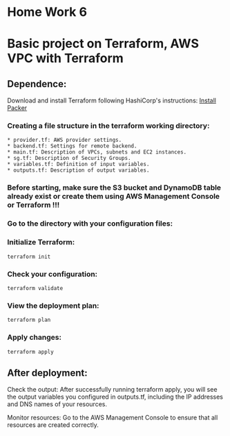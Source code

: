 # Home Work 6

# Basic project on Terraform, AWS VPC with Terraform

## Dependence:

Download and install Terraform following HashiCorp's instructions: [Install Packer](https://developer.hashicorp.com/terraform/install)

### Creating a file structure in the terraform working directory:

```
* provider.tf: AWS provider settings.
* backend.tf: Settings for remote backend.
* main.tf: Description of VPCs, subnets and EC2 instances.
* sg.tf: Description of Security Groups.
* variables.tf: Definition of input variables.
* outputs.tf: Description of output variables.
```


### Before starting, make sure the S3 bucket and DynamoDB table already exist or create them using AWS Management Console or Terraform !!!

### Go to the directory with your configuration files:

### Initialize Terraform:

```
terraform init
```

### Check your configuration:

```
terraform validate
```

### View the deployment plan:

```
terraform plan
```

### Apply changes:

```
terraform apply
```

## After deployment:

Check the output: After successfully running terraform apply, you will see the output variables you configured in outputs.tf, including the IP addresses and DNS names of your resources.

Monitor resources: Go to the AWS Management Console to ensure that all resources are created correctly.

